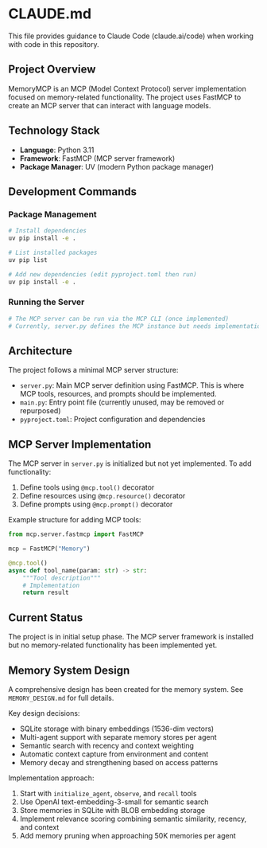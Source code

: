 # CLAUDE.md

This file provides guidance to Claude Code (claude.ai/code) when working with code in this repository.

## Project Overview

MemoryMCP is an MCP (Model Context Protocol) server implementation focused on memory-related functionality. The project uses FastMCP to create an MCP server that can interact with language models.

## Technology Stack

- **Language**: Python 3.11
- **Framework**: FastMCP (MCP server framework)
- **Package Manager**: UV (modern Python package manager)

## Development Commands

### Package Management
```bash
# Install dependencies
uv pip install -e .

# List installed packages
uv pip list

# Add new dependencies (edit pyproject.toml then run)
uv pip install -e .
```

### Running the Server
```bash
# The MCP server can be run via the MCP CLI (once implemented)
# Currently, server.py defines the MCP instance but needs implementation
```

## Architecture

The project follows a minimal MCP server structure:

- `server.py`: Main MCP server definition using FastMCP. This is where MCP tools, resources, and prompts should be implemented.
- `main.py`: Entry point file (currently unused, may be removed or repurposed)
- `pyproject.toml`: Project configuration and dependencies

## MCP Server Implementation

The MCP server in `server.py` is initialized but not yet implemented. To add functionality:

1. Define tools using `@mcp.tool()` decorator
2. Define resources using `@mcp.resource()` decorator  
3. Define prompts using `@mcp.prompt()` decorator

Example structure for adding MCP tools:
```python
from mcp.server.fastmcp import FastMCP

mcp = FastMCP("Memory")

@mcp.tool()
async def tool_name(param: str) -> str:
    """Tool description"""
    # Implementation
    return result
```

## Current Status

The project is in initial setup phase. The MCP server framework is installed but no memory-related functionality has been implemented yet.

## Memory System Design

A comprehensive design has been created for the memory system. See `MEMORY_DESIGN.md` for full details.

Key design decisions:
- SQLite storage with binary embeddings (1536-dim vectors)
- Multi-agent support with separate memory stores per agent
- Semantic search with recency and context weighting
- Automatic context capture from environment and content
- Memory decay and strengthening based on access patterns

Implementation approach:
1. Start with `initialize_agent`, `observe`, and `recall` tools
2. Use OpenAI text-embedding-3-small for semantic search
3. Store memories in SQLite with BLOB embedding storage
4. Implement relevance scoring combining semantic similarity, recency, and context
5. Add memory pruning when approaching 50K memories per agent
